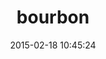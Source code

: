 ---
layout: post
title:  "bourbon"
repo:   "thoughtbot/bourbon"
date:   2015-02-18 10:45:24
gemurl: http://bourbon.io
---